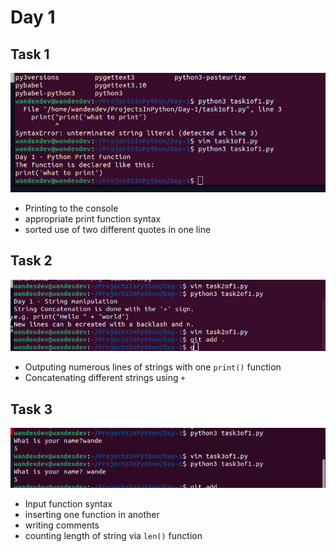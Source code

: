 # Day 1

## Task 1
<img src="task1of1.png"
     alt="Ouput" />
 * Printing to the console
 * appropriate print function syntax
 * sorted use of two different quotes in one line

## Task 2
<img src="task2of1.png"
     alt="Ouput" />
 * Outputing numerous lines of strings with one `print()` function
 * Concatenating different strings using `+` 

## Task 3
<img src="task3of1.png"
     alt="Ouput" />
 * Input function syntax
 * inserting one function in another
 * writing comments
 * counting length of string via `len()` function
